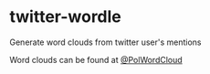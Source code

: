 # twitter-wordle
Generate word clouds from twitter user's mentions

Word clouds can be found at [@PolWordCloud](https://twitter.com/PolWordCloud)
